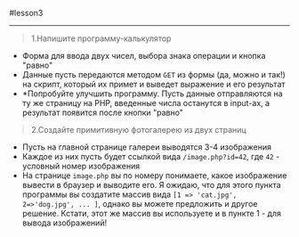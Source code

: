#lesson3

***
>1.Напишите программу-калькулятор
-  Форма для ввода двух чисел, выбора знака операции и кнопка "равно"
- Данные пусть передаются методом `GET` из формы (да, можно и так!) на скрипт, который их примет и выведет выражение и его результат
- *Попробуйте улучшить программу. Пусть данные отправляются на ту же страницу на PHP, введенные числа останутся в input-ах, а результат появится после кнопки "равно"
>2.Создайте примитивную фотогалерею из двух страниц
- Пусть на главной странице галереи выводятся 3-4 изображения
- Каждое из них пусть будет ссылкой вида `/image.php?id=42`, где `42` - условный номер изображения
- На странице `image.php` вы по номеру понимаете, какое изображение вывести в браузер и выводите его. Я ожидаю, что для этого пункта программы вы создатите массив вида `[1 => 'cat.jpg', 2=>'dog.jpg', ... ]`, однако вы можете предложить и другое решение. Кстати, этот же массив вы используете и в пункте 1 - для вывода изображений!